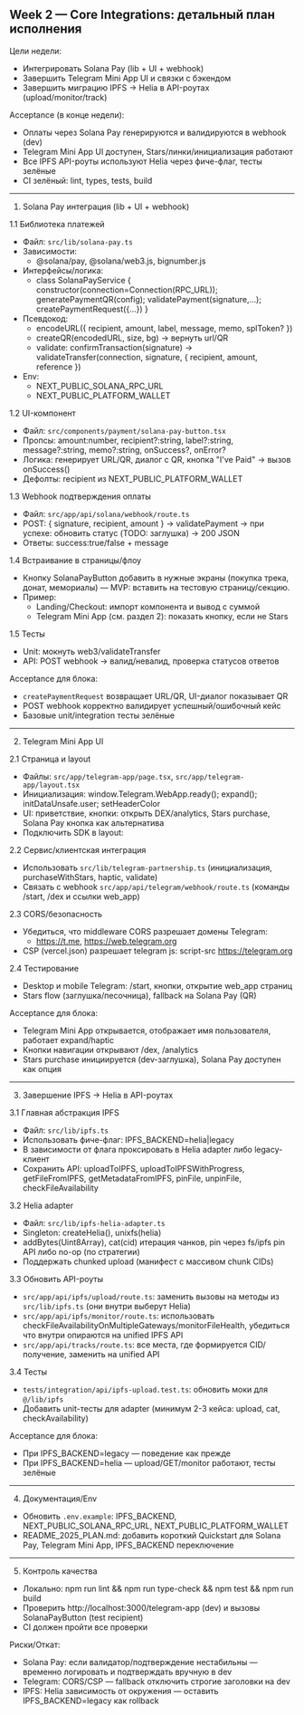 ## Week 2 — Core Integrations: детальный план исполнения

Цели недели:
- Интегрировать Solana Pay (lib + UI + webhook)
- Завершить Telegram Mini App UI и связки с бэкендом
- Завершить миграцию IPFS → Helia в API-роутах (upload/monitor/track)

Acceptance (в конце недели):
- Оплаты через Solana Pay генерируются и валидируются в webhook (dev)
- Telegram Mini App UI доступен, Stars/линки/инициализация работают
- Все IPFS API-роуты используют Helia через фиче-флаг, тесты зелёные
- CI зелёный: lint, types, tests, build

---

1) Solana Pay интеграция (lib + UI + webhook)

1.1 Библиотека платежей
- Файл: `src/lib/solana-pay.ts`
- Зависимости:
  - @solana/pay, @solana/web3.js, bignumber.js
- Интерфейсы/логика:
  - class SolanaPayService { constructor(connection=Connection(RPC_URL)); generatePaymentQR(config); validatePayment(signature,...); createPaymentRequest({...}) }
- Псевдокод:
  - encodeURL({ recipient, amount, label, message, memo, splToken? })
  - createQR(encodedURL, size, bg) → вернуть url/QR
  - validate: confirmTransaction(signature) → validateTransfer(connection, signature, { recipient, amount, reference })
- Env:
  - NEXT_PUBLIC_SOLANA_RPC_URL
  - NEXT_PUBLIC_PLATFORM_WALLET

1.2 UI-компонент
- Файл: `src/components/payment/solana-pay-button.tsx`
- Пропсы: amount:number, recipient?:string, label?:string, message?:string, memo?:string, onSuccess?, onError?
- Логика: генерирует URL/QR, диалог с QR, кнопка "I've Paid" → вызов onSuccess()
- Дефолты: recipient из NEXT_PUBLIC_PLATFORM_WALLET

1.3 Webhook подтверждения оплаты
- Файл: `src/app/api/solana/webhook/route.ts`
- POST: { signature, recipient, amount } → validatePayment → при успехе: обновить статус (TODO: заглушка) → 200 JSON
- Ответы: success:true/false + message

1.4 Встраивание в страницы/флоу
- Кнопку SolanaPayButton добавить в нужные экраны (покупка трека, донат, мемориалы) — MVP: вставить на тестовую страницу/секцию.
- Пример:
  - Landing/Checkout: импорт компонента и вывод с суммой
  - Telegram Mini App (см. раздел 2): показать кнопку, если не Stars

1.5 Тесты
- Unit: мокнуть web3/validateTransfer
- API: POST webhook → валид/невалид, проверка статусов ответов

Acceptance для блока:
- `createPaymentRequest` возвращает URL/QR, UI-диалог показывает QR
- POST webhook корректно валидирует успешный/ошибочный кейс
- Базовые unit/integration тесты зелёные

---

2) Telegram Mini App UI

2.1 Страница и layout
- Файлы: `src/app/telegram-app/page.tsx`, `src/app/telegram-app/layout.tsx`
- Инициализация: window.Telegram.WebApp.ready(); expand(); initDataUnsafe.user; setHeaderColor
- UI: приветствие, кнопки: открыть DEX/analytics, Stars purchase, Solana Pay кнопка как альтернатива
- Подключить SDK в layout: <script src="https://telegram.org/js/telegram-web-app.js"></script>

2.2 Сервис/клиентская интеграция
- Использовать `src/lib/telegram-partnership.ts` (инициализация, purchaseWithStars, haptic, validate)
- Связать с webhook `src/app/api/telegram/webhook/route.ts` (команды /start, /dex и ссылки web_app)

2.3 CORS/безопасность
- Убедиться, что middleware CORS разрешает домены Telegram:
  - https://t.me, https://web.telegram.org
- CSP (vercel.json) разрешает telegram js: script-src https://telegram.org

2.4 Тестирование
- Desktop и mobile Telegram: /start, кнопки, открытие web_app страниц
- Stars flow (заглушка/песочница), fallback на Solana Pay (QR)

Acceptance для блока:
- Telegram Mini App открывается, отображает имя пользователя, работает expand/haptic
- Кнопки навигации открывают /dex, /analytics
- Stars purchase инициируется (dev-заглушка), Solana Pay доступен как опция

---

3) Завершение IPFS → Helia в API-роутах

3.1 Главная абстракция IPFS
- Файл: `src/lib/ipfs.ts`
- Использовать фиче-флаг: IPFS_BACKEND=helia|legacy
- В зависимости от флага проксировать в Helia adapter либо legacy-клиент
- Сохранить API: uploadToIPFS, uploadToIPFSWithProgress, getFileFromIPFS, getMetadataFromIPFS, pinFile, unpinFile, checkFileAvailability

3.2 Helia adapter
- Файл: `src/lib/ipfs-helia-adapter.ts`
- Singleton: createHelia(), unixfs(helia)
- addBytes(Uint8Array), cat(cid) итерация чанков, pin через fs/ipfs pin API либо no-op (по стратегии)
- Поддержать chunked upload (манифест с массивом chunk CIDs)

3.3 Обновить API-роуты
- `src/app/api/ipfs/upload/route.ts`: заменить вызовы на методы из `src/lib/ipfs.ts` (они внутри выберут Helia)
- `src/app/api/ipfs/monitor/route.ts`: использовать checkFileAvailabilityOnMultipleGateways/monitorFileHealth, убедиться что внутри опираются на unified IPFS API
- `src/app/api/tracks/route.ts`: все места, где формируется CID/получение, заменить на unified API

3.4 Тесты
- `tests/integration/api/ipfs-upload.test.ts`: обновить моки для `@/lib/ipfs`
- Добавить unit-тесты для adapter (минимум 2-3 кейса: upload, cat, checkAvailability)

Acceptance для блока:
- При IPFS_BACKEND=legacy — поведение как прежде
- При IPFS_BACKEND=helia — upload/GET/monitor работают, тесты зелёные

---

4) Документация/Env
- Обновить `.env.example`: IPFS_BACKEND, NEXT_PUBLIC_SOLANA_RPC_URL, NEXT_PUBLIC_PLATFORM_WALLET
- README_2025_PLAN.md: добавить короткий Quickstart для Solana Pay, Telegram Mini App, IPFS_BACKEND переключение

---

5) Контроль качества
- Локально: npm run lint && npm run type-check && npm test && npm run build
- Проверить http://localhost:3000/telegram-app (dev) и вызовы SolanaPayButton (test recipient)
- CI должен пройти все проверки

Риски/Откат:
- Solana Pay: если валидатор/подтверждение нестабильны — временно логировать и подтверждать вручную в dev
- Telegram: CORS/CSP — fallback отключить строгие заголовки на dev
- IPFS: Helia зависимость от окружения — оставить IPFS_BACKEND=legacy как rollback
